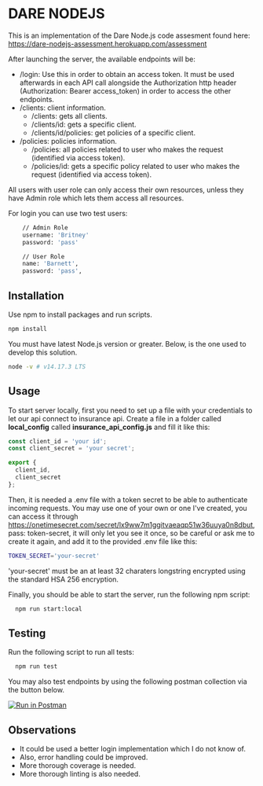 # DARE NODEJS

This is an implementation of the Dare Node.js code assesment found here: https://dare-nodejs-assessment.herokuapp.com/assessment

After launching the server, the available endpoints will be:
  - /login: Use this in order to obtain an access token. It must be used afterwards in each API call alongside the Authorization http header (Authorization: Bearer access_token) in order to access the other endpoints.
  - /clients: client information.
    - /clients: gets all clients.
    - /clients/id: gets a specific client.
    - /clients/id/policies: get policies of a specific client.
  - /policies: policies information.
    - /policies: all policies related to user who makes the request (identified via access token).
    - /policies/id: gets a specific policy related to user who makes the request (identified via access token).


All users with user role can only access their own resources, unless they have Admin role which lets them access all resources.

For login you can use two test users: 
```bash   
    // Admin Role
    username: 'Britney'
    password: 'pass'

    // User Role
    name: 'Barnett',
    password: 'pass',
```

## Installation

Use npm to install packages and run scripts.

```bash
npm install 
```

You must have latest Node.js version or greater. Below, is the one used to develop this solution.

```bash
node -v # v14.17.3 LTS
```

## Usage

To start server locally, first you need to set up a file with your credentials to let our api connect to insurance api. Create a file in a folder called **local_config** called **insurance_api_config.js** and fill it like this:

```javascript
const client_id = 'your id';
const client_secret = 'your secret';

export {
  client_id, 
  client_secret
};
```

Then, it is needed a .env file with a token secret to be able to authenticate incoming requests. You may use one of your own or one I've created, you can access it through https://onetimesecret.com/secret/lx9ww7m1ggitvaeaqp51w36uuya0n8dbut, pass: token-secret, it will only let you see it once, so be careful or ask me to create it again, and add it to the provided .env file like this:

```bash
TOKEN_SECRET='your-secret'
```
'your-secret' must be an at least 32 charaters longstring encrypted using the standard HSA 256 encryption.

Finally, you should be able to start the server, run the following npm script:

```bash
  npm run start:local
```

## Testing

Run the following script to run all tests:

```bash
  npm run test
```

You may also test endpoints by using the following postman collection via the button below.

[![Run in Postman](https://run.pstmn.io/button.svg)](https://app.getpostman.com/run-collection/12742692-f0b89d5f-ec15-4319-a2af-41f7e4345659?action=collection%2Ffork&collection-url=entityId%3D12742692-f0b89d5f-ec15-4319-a2af-41f7e4345659%26entityType%3Dcollection%26workspaceId%3D29de48db-6433-4a17-8a3f-0cdad1161a1b#?env%5Bdare%20environment%5D=W3sia2V5IjoidG9rZW4iLCJ2YWx1ZSI6IiIsImVuYWJsZWQiOnRydWV9XQ==)

## Observations

- It could be used a better login implementation which I do not know of.
- Also, error handling could be improved.
- More thorough coverage is needed.
- More thorough linting is also needed.
